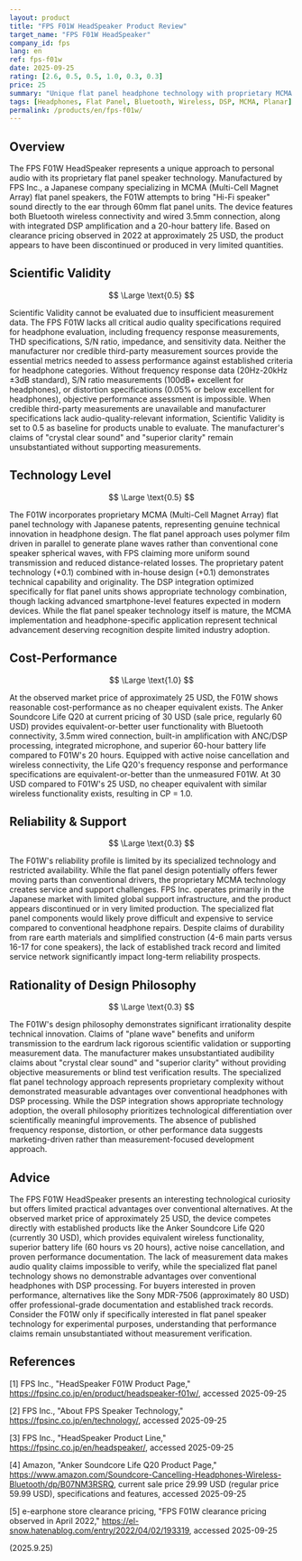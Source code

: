 ```yaml
---
layout: product
title: "FPS F01W HeadSpeaker Product Review"
target_name: "FPS F01W HeadSpeaker"
company_id: fps
lang: en
ref: fps-f01w
date: 2025-09-25
rating: [2.6, 0.5, 0.5, 1.0, 0.3, 0.3]
price: 25
summary: "Unique flat panel headphone technology with proprietary MCMA drivers and DSP integration, but lacks measurement data validation and offers limited advantages over conventional alternatives."
tags: [Headphones, Flat Panel, Bluetooth, Wireless, DSP, MCMA, Planar]
permalink: /products/en/fps-f01w/
---
```


## Overview

The FPS F01W HeadSpeaker represents a unique approach to personal audio with its proprietary flat panel speaker technology. Manufactured by FPS Inc., a Japanese company specializing in MCMA (Multi-Cell Magnet Array) flat panel speakers, the F01W attempts to bring "Hi-Fi speaker" sound directly to the ear through 60mm flat panel units. The device features both Bluetooth wireless connectivity and wired 3.5mm connection, along with integrated DSP amplification and a 20-hour battery life. Based on clearance pricing observed in 2022 at approximately 25 USD, the product appears to have been discontinued or produced in very limited quantities.

## Scientific Validity

$$ \Large \text{0.5} $$

Scientific Validity cannot be evaluated due to insufficient measurement data. The FPS F01W lacks all critical audio quality specifications required for headphone evaluation, including frequency response measurements, THD specifications, S/N ratio, impedance, and sensitivity data. Neither the manufacturer nor credible third-party measurement sources provide the essential metrics needed to assess performance against established criteria for headphone categories. Without frequency response data (20Hz-20kHz ±3dB standard), S/N ratio measurements (100dB+ excellent for headphones), or distortion specifications (0.05% or below excellent for headphones), objective performance assessment is impossible. When credible third-party measurements are unavailable and manufacturer specifications lack audio-quality-relevant information, Scientific Validity is set to 0.5 as baseline for products unable to evaluate. The manufacturer's claims of "crystal clear sound" and "superior clarity" remain unsubstantiated without supporting measurements.

## Technology Level

$$ \Large \text{0.5} $$

The F01W incorporates proprietary MCMA (Multi-Cell Magnet Array) flat panel technology with Japanese patents, representing genuine technical innovation in headphone design. The flat panel approach uses polymer film driven in parallel to generate plane waves rather than conventional cone speaker spherical waves, with FPS claiming more uniform sound transmission and reduced distance-related losses. The proprietary patent technology (+0.1) combined with in-house design (+0.1) demonstrates technical capability and originality. The DSP integration optimized specifically for flat panel units shows appropriate technology combination, though lacking advanced smartphone-level features expected in modern devices. While the flat panel speaker technology itself is mature, the MCMA implementation and headphone-specific application represent technical advancement deserving recognition despite limited industry adoption.

## Cost-Performance

$$ \Large \text{1.0} $$

At the observed market price of approximately 25 USD, the F01W shows reasonable cost-performance as no cheaper equivalent exists. The Anker Soundcore Life Q20 at current pricing of 30 USD (sale price, regularly 60 USD) provides equivalent-or-better user functionality with Bluetooth connectivity, 3.5mm wired connection, built-in amplification with ANC/DSP processing, integrated microphone, and superior 60-hour battery life compared to F01W's 20 hours. Equipped with active noise cancellation and wireless connectivity, the Life Q20's frequency response and performance specifications are equivalent-or-better than the unmeasured F01W. At 30 USD compared to F01W's 25 USD, no cheaper equivalent with similar wireless functionality exists, resulting in CP = 1.0.

## Reliability & Support

$$ \Large \text{0.3} $$

The F01W's reliability profile is limited by its specialized technology and restricted availability. While the flat panel design potentially offers fewer moving parts than conventional drivers, the proprietary MCMA technology creates service and support challenges. FPS Inc. operates primarily in the Japanese market with limited global support infrastructure, and the product appears discontinued or in very limited production. The specialized flat panel components would likely prove difficult and expensive to service compared to conventional headphone repairs. Despite claims of durability from rare earth materials and simplified construction (4-6 main parts versus 16-17 for cone speakers), the lack of established track record and limited service network significantly impact long-term reliability prospects.

## Rationality of Design Philosophy

$$ \Large \text{0.3} $$

The F01W's design philosophy demonstrates significant irrationality despite technical innovation. Claims of "plane wave" benefits and uniform transmission to the eardrum lack rigorous scientific validation or supporting measurement data. The manufacturer makes unsubstantiated audibility claims about "crystal clear sound" and "superior clarity" without providing objective measurements or blind test verification results. The specialized flat panel technology approach represents proprietary complexity without demonstrated measurable advantages over conventional headphones with DSP processing. While the DSP integration shows appropriate technology adoption, the overall philosophy prioritizes technological differentiation over scientifically meaningful improvements. The absence of published frequency response, distortion, or other performance data suggests marketing-driven rather than measurement-focused development approach.

## Advice

The FPS F01W HeadSpeaker presents an interesting technological curiosity but offers limited practical advantages over conventional alternatives. At the observed market price of approximately 25 USD, the device competes directly with established products like the Anker Soundcore Life Q20 (currently 30 USD), which provides equivalent wireless functionality, superior battery life (60 hours vs 20 hours), active noise cancellation, and proven performance documentation. The lack of measurement data makes audio quality claims impossible to verify, while the specialized flat panel technology shows no demonstrable advantages over conventional headphones with DSP processing. For buyers interested in proven performance, alternatives like the Sony MDR-7506 (approximately 80 USD) offer professional-grade documentation and established track records. Consider the F01W only if specifically interested in flat panel speaker technology for experimental purposes, understanding that performance claims remain unsubstantiated without measurement verification.

## References

[1] FPS Inc., "HeadSpeaker F01W Product Page," https://fpsinc.co.jp/en/product/headspeaker-f01w/, accessed 2025-09-25

[2] FPS Inc., "About FPS Speaker Technology," https://fpsinc.co.jp/en/technology/, accessed 2025-09-25  

[3] FPS Inc., "HeadSpeaker Product Line," https://fpsinc.co.jp/en/headspeaker/, accessed 2025-09-25

[4] Amazon, "Anker Soundcore Life Q20 Product Page," https://www.amazon.com/Soundcore-Cancelling-Headphones-Wireless-Bluetooth/dp/B07NM3RSRQ, current sale price 29.99 USD (regular price 59.99 USD), specifications and features, accessed 2025-09-25

[5] e-earphone store clearance pricing, "FPS F01W clearance pricing observed in April 2022," https://el-snow.hatenablog.com/entry/2022/04/02/193319, accessed 2025-09-25

(2025.9.25)